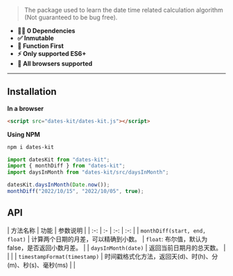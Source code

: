 > The package used to learn the date time related calculation algorithm (Not guaranteed to be bug free).

* **💪🏻 0 Dependencies**
* **✅ Inmutable**
* **🎯 Function First**
* **⚡️ Only supported ES6+**
* **🎉 All browsers supported**

---

## Installation

**In a browser**

```html
<script src="dates-kit/dates-kit.js"></script>
```

**Using NPM**

```bash
npm i dates-kit
```

```js
import datesKit from "dates-kit";
import { monthDiff } from "dates-kit";
import daysInMonth from "dates-kit/src/daysInMonth";

datesKit.daysInMonth(Date.now());
monthDiff("2022/10/15", "2022/10/05", true);
```

## API

| 方法名称 | 功能 | 参数说明 | 
| :-: | :- | :-: | :-: |
| `monthDiff(start, end, float)` | 计算两个日期的月差，可以精确到小数。 | `float`: 布尔值，默认为 false，是否返回小数月差。 |
| `daysInMonth(date)` | 返回当前日期月的总天数。 |  | |
| `timestampFormat(timestamp)` | 时间戳格式化方法，返回天(d)、时(h)、分(m)、秒(s)、毫秒(ms) | |